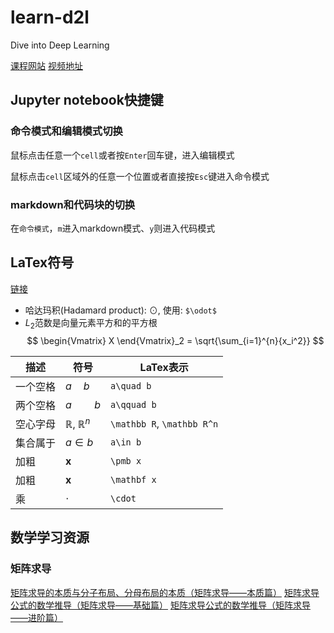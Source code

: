 # learn-d2l
Dive into Deep Learning


[课程网站](https://courses.d2l.ai/zh-v2/)
[视频地址](https://space.bilibili.com/1567748478/channel/seriesdetail?sid=358497)


## Jupyter notebook快捷键

### 命令模式和编辑模式切换

鼠标点击任意一个```cell```或者按```Enter```回车键，进入编辑模式

鼠标点击```cell```区域外的任意一个位置或者直接按```Esc```键进入命令模式

### markdown和代码块的切换

在```命令模式```，```m```进入markdown模式、```y```则进入代码模式


## LaTex符号
[链接](https://zhuanlan.zhihu.com/p/109649028)

- 哈达玛积(Hadamard product):  $\odot$, 使用: ```$\odot$```
- $L_2$范数是向量元素平方和的平方根
$$
\begin{Vmatrix}
X
\end{Vmatrix}_2 = \sqrt{\sum_{i=1}^{n}{x_i^2}}
$$


| 描述      | 符号     | LaTex表示|
|----------|----------|---------|
| 一个空格 |$a\quad b$|```a\quad b```|
| 两个空格 |$a\qquad b$|```a\qquad b```|
| 空心字母 |$\mathbb R$, $\mathbb R^n$|```\mathbb R```, ```\mathbb R^n```|
| 集合属于 |$a\in b$|```a\in b```|
| 加粗 |$\pmb x$|```\pmb x```|
| 加粗 |$\mathbf x$|```\mathbf x```|
| 乘 |$\cdot$|```\cdot```|

## 数学学习资源

### 矩阵求导
[矩阵求导的本质与分子布局、分母布局的本质（矩阵求导——本质篇）](https://zhuanlan.zhihu.com/p/263777564)
[矩阵求导公式的数学推导（矩阵求导——基础篇）](https://zhuanlan.zhihu.com/p/273729929)
[矩阵求导公式的数学推导（矩阵求导——进阶篇）](https://zhuanlan.zhihu.com/p/288541909)